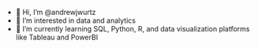 - 👋 Hi, I’m @andrewjwurtz
- 👀 I’m interested in data and analytics
- 🌱 I’m currently learning SQL, Python, R, and data visualization platforms like Tableau and PowerBI

<!---
andrewjwurtz/andrewjwurtz is a ✨ special ✨ repository because its `README.md` (this file) appears on your GitHub profile.
You can click the Preview link to take a look at your changes.
--->
